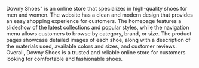 Downy Shoes" is an online store that specializes in high-quality shoes for men and women.
The website has a clean and modern design that provides an easy shopping experience for customers. 
The homepage features a slideshow of the latest collections and popular styles, while the navigation
menu allows customers to browse by category, brand, or size. The product pages showcase detailed images
of each shoe, along with a description of the materials used, available colors and sizes, and customer reviews.
 Overall, Downy Shoes is a trusted and reliable online store for customers
looking for comfortable and fashionable shoes.
